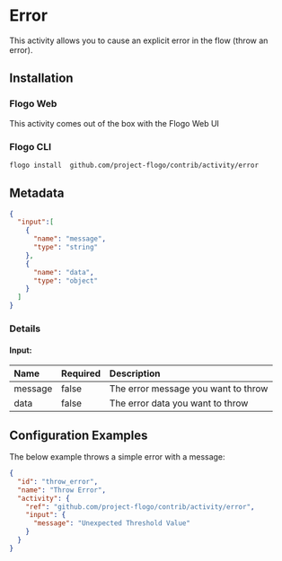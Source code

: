  <!-- 
title: Error
weight: 4610
-->

# Error
This activity allows you to cause an explicit error in the flow (throw an error).


## Installation
### Flogo Web
This activity comes out of the box with the Flogo Web UI
### Flogo CLI
```bash
flogo install  github.com/project-flogo/contrib/activity/error
```

## Metadata
```json
{
  "input":[
    {
      "name": "message",
      "type": "string"
    },
    {
      "name": "data",
      "type": "object"
    }
  ]
}
```
### Details
#### Input:
| Name     | Required | Description |
|:------------|:---------|:------------|
| message     | false    | The error message you want to throw |         
| data        | false    | The error data you want to throw |

## Configuration Examples
The below example throws a simple error with a message:

```json
{
  "id": "throw_error",
  "name": "Throw Error",
  "activity": {
    "ref": "github.com/project-flogo/contrib/activity/error",
    "input": {
      "message": "Unexpected Threshold Value"
    }
  }
}
```